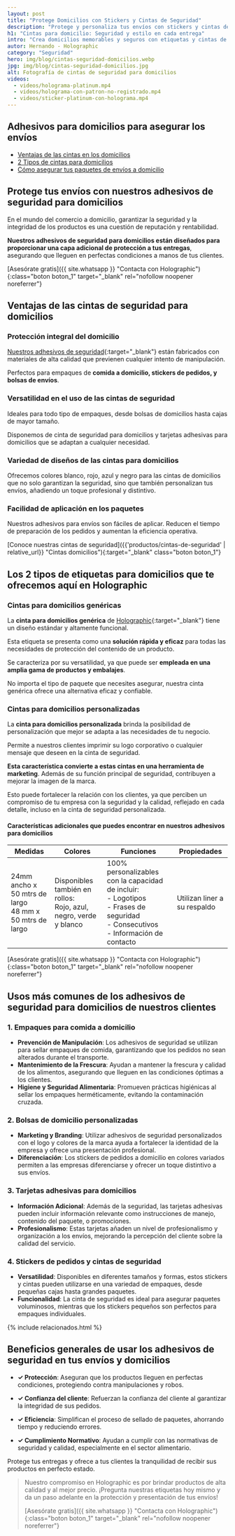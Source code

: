 ```yaml
---
layout: post
title: "Protege Domicilios con Stickers y Cintas de Seguridad"
description: "Protege y personaliza tus envíos con stickers y cintas de seguridad. Aprende a crear domicilios únicos que fidelizan a tus clientes."
h1: "Cintas para domicilio: Seguridad y estilo en cada entrega"
intro: "Crea domicilios memorables y seguros con etiquetas y cintas de seguridad."
autor: Hernando - Holographic
category: "Seguridad"
hero: img/blog/cintas-seguridad-domicilios.webp
jpg: img/blog/cintas-seguridad-domicilios.jpg
alt: Fotografía de cintas de seguridad para domicilios
videos:
  - videos/holograma-platinum.mp4
  - videos/holograma-con-patron-no-registrado.mp4
  - videos/sticker-platinum-con-holograma.mp4
---
```

## Adhesivos para domicilios para asegurar los envíos

- [Ventajas de las cintas en los domicilios](#ventajas-de-las-cintas-de-seguridad-para-domicilios)
- [2 Tipos de cintas para domicilios](#los-2-tipos-de-etiquetas-para-domicilios-que-te-ofrecemos-aquí-en-holographic)
- [Cómo asegurar tus paquetes de envíos a domicilio](#usos-más-comunes-de-los-adhesivos-de-seguridad-para-domicilios-de-nuestros-clientes)

## Protege tus envíos con nuestros adhesivos de seguridad para domicilios

En el mundo del comercio a domicilio, garantizar la seguridad y la integridad de los productos es una cuestión de reputación y rentabilidad.

**Nuestros adhesivos de seguridad para domicilios están diseñados para proporcionar una capa adicional de protección a tus entregas**, asegurando que lleguen en perfectas condiciones a manos de tus clientes.

[Asesórate gratis]({{ site.whatsapp }} "Contacta con Holographic"){:class="boton boton_1" target="_blank" rel="nofollow noopener noreferrer"}

## Ventajas de las cintas de seguridad para domicilios

### Protección integral del domicilio

[Nuestros adhesivos de seguridad](/){:target="_blank"} están fabricados con materiales de alta calidad que previenen cualquier intento de manipulación.

Perfectos para empaques de **comida a domicilio, stickers de pedidos, y bolsas de envíos**.

### Versatilidad en el uso de las cintas de seguridad

Ideales para todo tipo de empaques, desde bolsas de domicilios hasta cajas de mayor tamaño.

Disponemos de cinta de seguridad para domicilios y tarjetas adhesivas para domicilios que se adaptan a cualquier necesidad.

### Variedad de diseños de las cintas para domicilios

Ofrecemos colores blanco, rojo, azul y negro para las cintas de domicilios que no solo garantizan la seguridad, sino que también personalizan tus envíos, añadiendo un toque profesional y distintivo.

### Facilidad de aplicación en los paquetes

Nuestros adhesivos para envíos son fáciles de aplicar. Reducen el tiempo de preparación de los pedidos y aumentan la eficiencia operativa.

[Conoce nuestras cintas de seguridad]({{'productos/cintas-de-seguridad' | relative_url}} "Cintas domicilios"){:target="_blank" class="boton boton_1"}

## Los 2 tipos de etiquetas para domicilios que te ofrecemos aquí en Holographic

### Cintas para domicilios genéricas

La **cinta para domicilios genérica** de [Holographic](/){:target="_blank"} tiene un diseño estándar y altamente funcional.

Esta etiqueta se presenta como una **solución rápida y eficaz** para todas las necesidades de protección del contenido de un producto.

Se caracteriza por su versatilidad, ya que puede ser **empleada en una amplia gama de productos y embalajes**.

No importa el tipo de paquete que necesites asegurar, nuestra cinta genérica ofrece una alternativa eficaz y confiable.

### Cintas para domicilios personalizadas

La **cinta para domicilios personalizada** brinda la posibilidad de personalización que mejor se adapta a las necesidades de tu negocio.

Permite a nuestros clientes imprimir su logo corporativo o cualquier mensaje que deseen en la cinta de seguridad.

**Esta característica convierte a estas cintas en una herramienta de marketing**. Además de su función principal de seguridad, contribuyen a mejorar la imagen de la marca.

Esto puede fortalecer la relación con los clientes, ya que perciben un compromiso de tu empresa con la seguridad y la calidad, reflejado en cada detalle, incluso en la cinta de seguridad personalizada.

#### Características adicionales que puedes encontrar en nuestros adhesivos para domicilios

| Medidas | Colores | Funciones | Propiedades |
| --- | --- | --- | --- |
| 24mm ancho x 50 mtrs de largo<br>48 mm x 50 mtrs de largo | Disponibles también en rollos:<br>Rojo, azul, negro, verde y blanco | 100% personalizables con la capacidad de incluir:<br>- Logotipos<br>- Frases de seguridad<br>- Consecutivos<br>- Información de contacto | Utilizan liner a su respaldo |

[Asesórate gratis]({{ site.whatsapp }} "Contacta con Holographic"){:class="boton boton_1" target="_blank" rel="nofollow noopener noreferrer"}

## Usos más comunes de los adhesivos de seguridad para domicilios de nuestros clientes

### 1. Empaques para comida a domicilio

- **Prevención de Manipulación**: Los adhesivos de seguridad se utilizan para sellar empaques de comida, garantizando que los pedidos no sean alterados durante el transporte.
- **Mantenimiento de la Frescura**: Ayudan a mantener la frescura y calidad de los alimentos, asegurando que lleguen en las condiciones óptimas a los clientes.
- **Higiene y Seguridad Alimentaria**: Promueven prácticas higiénicas al sellar los empaques herméticamente, evitando la contaminación cruzada.

### 2. Bolsas de domicilio personalizadas

- **Marketing y Branding**: Utilizar adhesivos de seguridad personalizados con el logo y colores de la marca ayuda a fortalecer la identidad de la empresa y ofrece una presentación profesional.
- **Diferenciación**: Los stickers de pedidos a domicilio en colores variados permiten a las empresas diferenciarse y ofrecer un toque distintivo a sus envíos.

### 3. Tarjetas adhesivas para domicilios

- **Información Adicional**: Además de la seguridad, las tarjetas adhesivas pueden incluir información relevante como instrucciones de manejo, contenido del paquete, o promociones.
- **Profesionalismo**: Estas tarjetas añaden un nivel de profesionalismo y organización a los envíos, mejorando la percepción del cliente sobre la calidad del servicio.

### 4. Stickers de pedidos y cintas de seguridad

- **Versatilidad**: Disponibles en diferentes tamaños y formas, estos stickers y cintas pueden utilizarse en una variedad de empaques, desde pequeñas cajas hasta grandes paquetes.
- **Funcionalidad**: La cinta de seguridad es ideal para asegurar paquetes voluminosos, mientras que los stickers pequeños son perfectos para empaques individuales.

{% include relacionados.html %}

## Beneficios generales de usar los adhesivos de seguridad en tus envíos y domicilios

- **✓ Protección**: Aseguran que los productos lleguen en perfectas condiciones, protegiendo contra manipulaciones y robos.

- **✓ Confianza del cliente**: Refuerzan la confianza del cliente al garantizar la integridad de sus pedidos.

- **✓ Eficiencia**: Simplifican el proceso de sellado de paquetes, ahorrando tiempo y reduciendo errores.

- **✓ Cumplimiento Normativo**: Ayudan a cumplir con las normativas de seguridad y calidad, especialmente en el sector alimentario.

Protege tus entregas y ofrece a tus clientes la tranquilidad de recibir sus productos en perfecto estado.

>Nuestro compromiso en Holographic es por brindar productos de alta calidad y al mejor precio. ¡Pregunta nuestras etiquetas hoy mismo y da un paso adelante en la protección y presentación de tus envíos!
>
>[Asesórate gratis]({{ site.whatsapp }} "Contacta con Holographic"){:class="boton boton_1" target="_blank" rel="nofollow noopener noreferrer"}